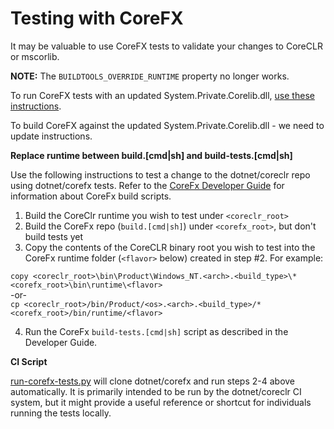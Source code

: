 Testing with CoreFX
===================

It may be valuable to use CoreFX tests to validate your changes to CoreCLR or mscorlib.

**NOTE:** The `BUILDTOOLS_OVERRIDE_RUNTIME` property no longer works.

To run CoreFX tests with an updated System.Private.Corelib.dll, [use these instructions](https://github.com/dotnet/corefx/blob/master/Documentation/project-docs/developer-guide.md#testing-with-private-coreclr-bits).

To build CoreFX against the updated System.Private.Corelib.dll - we need to update instructions.

**Replace runtime between build.[cmd|sh] and build-tests.[cmd|sh]**

Use the following instructions to test a change to the dotnet/coreclr repo using dotnet/corefx tests.  Refer to the [CoreFx Developer Guide](https://github.com/dotnet/corefx/blob/master/Documentation/project-docs/developer-guide.md) for information about CoreFx build scripts.

1. Build the CoreClr runtime you wish to test under `<coreclr_root>`
2. Build the CoreFx repo (`build.[cmd|sh]`) under `<corefx_root>`, but don't build tests yet
3. Copy the contents of the CoreCLR binary root you wish to test into the CoreFx runtime folder (`<flavor>` below) created in step #2.  For example:

  `copy <coreclr_root>\bin\Product\Windows_NT.<arch>.<build_type>\* <corefx_root>\bin\runtime\<flavor>`  
  -or-  
  `cp <coreclr_root>/bin/Product/<os>.<arch>.<build_type>/* <corefx_root>/bin/runtime/<flavor>`  
  
4. Run the CoreFx `build-tests.[cmd|sh]` script as described in the Developer Guide.

**CI Script**

[run-corefx-tests.py](https://github.com/dotnet/coreclr/blob/master/tests/scripts/run-corefx-tests.py) will clone dotnet/corefx and run steps 2-4 above automatically.  It is primarily intended to be run by the dotnet/coreclr CI system, but it might provide a useful reference or shortcut for individuals running the tests locally.

